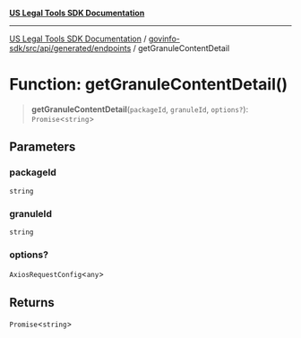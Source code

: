 [**US Legal Tools SDK Documentation**](../../../../../../README.md)

***

[US Legal Tools SDK Documentation](../../../../../../README.md) / [govinfo-sdk/src/api/generated/endpoints](../README.md) / getGranuleContentDetail

# Function: getGranuleContentDetail()

> **getGranuleContentDetail**(`packageId`, `granuleId`, `options?`): `Promise`\<`string`\>

## Parameters

### packageId

`string`

### granuleId

`string`

### options?

`AxiosRequestConfig`\<`any`\>

## Returns

`Promise`\<`string`\>
